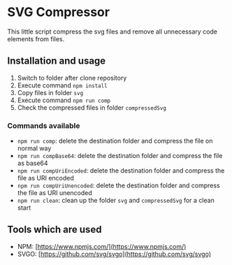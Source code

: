 # SVG Compressor

This little script compress the svg files and remove all unnecessary code elements from files.

## Installation and usage

1. Switch to folder after clone repository
2. Execute command `npm install`
3. Copy files in folder `svg`
4. Execute command `npm run comp`
5. Check the compressed files in folder `compressedSvg`

### Commands available

- `npm run comp`: delete the destination folder and compress the file on normal way
- `npm run compBase64`: delete the destination folder and compress the file as base64
- `npm run compUriEncoded`: delete the destination folder and compress the file as URI encoded
- `npm run compUriUnencoded`: delete the destination folder and compress the file as URI unencoded
- `npm run clean`: clean up the folder `svg` and `compressedSvg` for a clean start

## Tools which are used

- NPM: [https://www.npmjs.com/](https://www.npmjs.com/)
- SVGO: [https://github.com/svg/svgo](https://github.com/svg/svgo)
